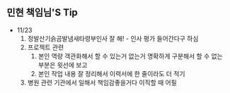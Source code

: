 ## 민현 책임님'S Tip

- 11/23
	1. 정발산기슭곰발냄새타령부인사 잘 해! - 인사 평가 들어간다구 하심
	2. 프로젝트 관련
		1. 본인 역량 객관화해서 할 수 있는거 없는거 명확하게 구분해서 할 수 없는 부분은 윗선에 보고
		2. 본인 작업 내용 잘 정리해서 이력서에 한 줄이라도 더 적기
	3. 병원 관련 기관에서 일해서 책임감좋을거다 이직할 때 어필
